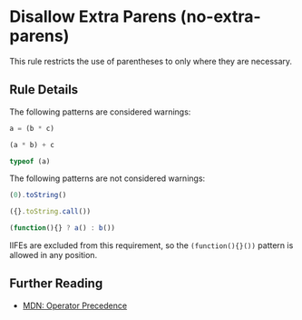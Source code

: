 # Disallow Extra Parens (no-extra-parens)

This rule restricts the use of parentheses to only where they are necessary.

## Rule Details

The following patterns are considered warnings:

```js
a = (b * c)
```

```js
(a * b) + c
```

```js
typeof (a)
```

The following patterns are not considered warnings:

```js
(0).toString()
```

```js
({}.toString.call())
```

```js
(function(){} ? a() : b())
```

IIFEs are excluded from this requirement, so the `(function(){}())` pattern is allowed in any position.


## Further Reading

* [MDN: Operator Precedence](https://developer.mozilla.org/en-US/docs/Web/JavaScript/Reference/Operators/Operator_Precedence)
